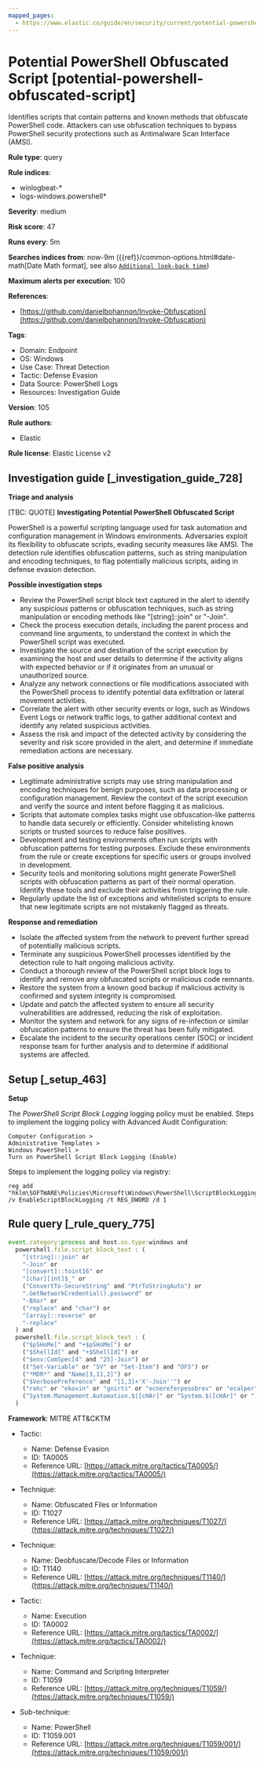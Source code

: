 ```yaml
---
mapped_pages:
  - https://www.elastic.co/guide/en/security/current/potential-powershell-obfuscated-script.html
---
```


# Potential PowerShell Obfuscated Script [potential-powershell-obfuscated-script]

Identifies scripts that contain patterns and known methods that obfuscate PowerShell code. Attackers can use obfuscation techniques to bypass PowerShell security protections such as Antimalware Scan Interface (AMSI).

**Rule type**: query

**Rule indices**:

* winlogbeat-*
* logs-windows.powershell*

**Severity**: medium

**Risk score**: 47

**Runs every**: 5m

**Searches indices from**: now-9m ({{ref}}/common-options.html#date-math[Date Math format], see also [`Additional look-back time`](docs-content://solutions/security/detect-and-alert/create-detection-rule.md#rule-schedule))

**Maximum alerts per execution**: 100

**References**:

* [https://github.com/danielbohannon/Invoke-Obfuscation](https://github.com/danielbohannon/Invoke-Obfuscation)

**Tags**:

* Domain: Endpoint
* OS: Windows
* Use Case: Threat Detection
* Tactic: Defense Evasion
* Data Source: PowerShell Logs
* Resources: Investigation Guide

**Version**: 105

**Rule authors**:

* Elastic

**Rule license**: Elastic License v2

## Investigation guide [_investigation_guide_728]

**Triage and analysis**

[TBC: QUOTE]
**Investigating Potential PowerShell Obfuscated Script**

PowerShell is a powerful scripting language used for task automation and configuration management in Windows environments. Adversaries exploit its flexibility to obfuscate scripts, evading security measures like AMSI. The detection rule identifies obfuscation patterns, such as string manipulation and encoding techniques, to flag potentially malicious scripts, aiding in defense evasion detection.

**Possible investigation steps**

* Review the PowerShell script block text captured in the alert to identify any suspicious patterns or obfuscation techniques, such as string manipulation or encoding methods like "[string]::join" or "-Join".
* Check the process execution details, including the parent process and command line arguments, to understand the context in which the PowerShell script was executed.
* Investigate the source and destination of the script execution by examining the host and user details to determine if the activity aligns with expected behavior or if it originates from an unusual or unauthorized source.
* Analyze any network connections or file modifications associated with the PowerShell process to identify potential data exfiltration or lateral movement activities.
* Correlate the alert with other security events or logs, such as Windows Event Logs or network traffic logs, to gather additional context and identify any related suspicious activities.
* Assess the risk and impact of the detected activity by considering the severity and risk score provided in the alert, and determine if immediate remediation actions are necessary.

**False positive analysis**

* Legitimate administrative scripts may use string manipulation and encoding techniques for benign purposes, such as data processing or configuration management. Review the context of the script execution and verify the source and intent before flagging it as malicious.
* Scripts that automate complex tasks might use obfuscation-like patterns to handle data securely or efficiently. Consider whitelisting known scripts or trusted sources to reduce false positives.
* Development and testing environments often run scripts with obfuscation patterns for testing purposes. Exclude these environments from the rule or create exceptions for specific users or groups involved in development.
* Security tools and monitoring solutions might generate PowerShell scripts with obfuscation patterns as part of their normal operation. Identify these tools and exclude their activities from triggering the rule.
* Regularly update the list of exceptions and whitelisted scripts to ensure that new legitimate scripts are not mistakenly flagged as threats.

**Response and remediation**

* Isolate the affected system from the network to prevent further spread of potentially malicious scripts.
* Terminate any suspicious PowerShell processes identified by the detection rule to halt ongoing malicious activity.
* Conduct a thorough review of the PowerShell script block logs to identify and remove any obfuscated scripts or malicious code remnants.
* Restore the system from a known good backup if malicious activity is confirmed and system integrity is compromised.
* Update and patch the affected system to ensure all security vulnerabilities are addressed, reducing the risk of exploitation.
* Monitor the system and network for any signs of re-infection or similar obfuscation patterns to ensure the threat has been fully mitigated.
* Escalate the incident to the security operations center (SOC) or incident response team for further analysis and to determine if additional systems are affected.


## Setup [_setup_463]

**Setup**

The *PowerShell Script Block Logging* logging policy must be enabled. Steps to implement the logging policy with Advanced Audit Configuration:

```
Computer Configuration >
Administrative Templates >
Windows PowerShell >
Turn on PowerShell Script Block Logging (Enable)
```

Steps to implement the logging policy via registry:

```
reg add "hklm\SOFTWARE\Policies\Microsoft\Windows\PowerShell\ScriptBlockLogging" /v EnableScriptBlockLogging /t REG_DWORD /d 1
```


## Rule query [_rule_query_775]

```js
event.category:process and host.os.type:windows and
  powershell.file.script_block_text : (
    "[string]::join" or
    "-Join" or
    "[convert]::toint16" or
    "[char][int]$_" or
    ("ConvertTo-SecureString" and "PtrToStringAuto") or
    ".GetNetworkCredential().password" or
    "-BXor" or
    ("replace" and "char") or
    "[array]::reverse" or
    "-replace"
  ) and
  powershell.file.script_block_text : (
    ("$pSHoMe[" and "+$pSHoMe[") or
    ("$ShellId[" and "+$ShellId[") or
    ("$env:ComSpec[4" and "25]-Join") or
    (("Set-Variable" or "SV" or "Set-Item") and "OFS") or
    ("*MDR*" and "Name[3,11,2]") or
    ("$VerbosePreference" and "[1,3]+'X'-Join''") or
    ("rahc" or "ekovin" or "gnirts" or "ecnereferpesobrev" or "ecalper" or "cepsmoc" or "dillehs") or
    ("System.Management.Automation.$([cHAr]" or "System.$([cHAr]" or ")+[cHAR]([byte]")
  )
```

**Framework**: MITRE ATT&CKTM

* Tactic:

    * Name: Defense Evasion
    * ID: TA0005
    * Reference URL: [https://attack.mitre.org/tactics/TA0005/](https://attack.mitre.org/tactics/TA0005/)

* Technique:

    * Name: Obfuscated Files or Information
    * ID: T1027
    * Reference URL: [https://attack.mitre.org/techniques/T1027/](https://attack.mitre.org/techniques/T1027/)

* Technique:

    * Name: Deobfuscate/Decode Files or Information
    * ID: T1140
    * Reference URL: [https://attack.mitre.org/techniques/T1140/](https://attack.mitre.org/techniques/T1140/)

* Tactic:

    * Name: Execution
    * ID: TA0002
    * Reference URL: [https://attack.mitre.org/tactics/TA0002/](https://attack.mitre.org/tactics/TA0002/)

* Technique:

    * Name: Command and Scripting Interpreter
    * ID: T1059
    * Reference URL: [https://attack.mitre.org/techniques/T1059/](https://attack.mitre.org/techniques/T1059/)

* Sub-technique:

    * Name: PowerShell
    * ID: T1059.001
    * Reference URL: [https://attack.mitre.org/techniques/T1059/001/](https://attack.mitre.org/techniques/T1059/001/)



